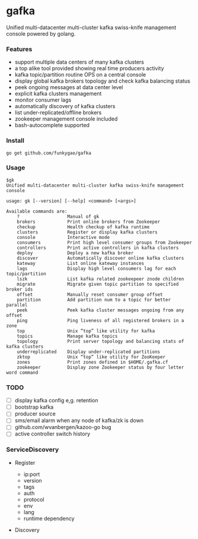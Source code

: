 # gafka 
Unified multi-datacenter multi-cluster kafka swiss-knife management console powered by golang.

### Features

- support multiple data centers of many kafka clusters
- a top alike tool provided showing real time producers activity
- kafka topic/partition routine OPS on a central console
- display global kafka brokers topology and check kafka balancing status
- peek ongoing messages at data center level
- explicit kafka clusters management
- monitor consumer lags
- automatically discovery of kafka clusters
- list under-replicated/offline brokers
- zookeeper management console included
- bash-autocomplete supported

### Install

    go get github.com/funkygao/gafka

### Usage

    $gk
    Unified multi-datacenter multi-cluster kafka swiss-knife management console
    
    usage: gk [--version] [--help] <command> [<args>]
    
    Available commands are:
        ?                  Manual of gk
        brokers            Print online brokers from Zookeeper
        checkup            Health checkup of kafka runtime
        clusters           Register or display kafka clusters
        console            Interactive mode
        consumers          Print high level consumer groups from Zookeeper
        controllers        Print active controllers in kafka clusters
        deploy             Deploy a new kafka broker
        discover           Automatically discover online kafka clusters
        kateway            List online kateway instances
        lags               Display high level consumers lag for each topic/partition
        lszk               List kafka related zookeepeer znode children
        migrate            Migrate given topic partition to specified broker ids
        offset             Manually reset consumer group offset
        partition          Add partition num to a topic for better parallel
        peek               Peek kafka cluster messages ongoing from any offset
        ping               Ping liveness of all registered brokers in a zone
        top                Unix “top” like utility for kafka
        topics             Manage kafka topics
        topology           Print server topology and balancing stats of kafka clusters
        underreplicated    Display under-replicated partitions
        zktop              Unix “top” like utility for ZooKeeper
        zones              Print zones defined in $HOME/.gafka.cf
        zookeeper          Display zone Zookeeper status by four letter word command

### TODO

- [ ] display kafka config e,g. retention
- [ ] bootstrap kafka
- [ ] producer source
- [ ] sms/email alarm when any node of kafka/zk is down
- [ ] github.com/wvanbergen/kazoo-go bug
- [ ] active controller switch history

### ServiceDiscovery

- Register
  - ip:port
  - version
  - tags
  - auth
  - protocol
  - env
  - lang
  - runtime dependency

- Discovery

